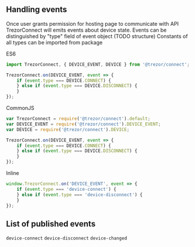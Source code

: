 ## Handling events

Once user grants permission for hosting page to communicate with API TrezorConnect will emits events
about device state.
Events can be distinguished by "type" field of event object (TODO structure)
Constants of all types can be imported from package

ES6

```javascript
import TrezorConnect, { DEVICE_EVENT, DEVICE } from '@trezor/connect';

TrezorConnect.on(DEVICE_EVENT, event => {
    if (event.type === DEVICE.CONNECT) {
    } else if (event.type === DEVICE.DISCONNECT) {
    }
});
```

CommonJS

```javascript
var TrezorConnect = require('@trezor/connect').default;
var DEVICE_EVENT = require('@trezor/connect').DEVICE_EVENT;
var DEVICE = require('@trezor/connect').DEVICE;

TrezorConnect.on(DEVICE_EVENT, event => {
    if (event.type === DEVICE.CONNECT) {
    } else if (event.type === DEVICE.DISCONNECT) {
    }
});
```

Inline

```javascript
window.TrezorConnect.on('DEVICE_EVENT', event => {
    if (event.type === 'device-connect') {
    } else if (event.type === 'device-disconnect') {
    }
});
```

## List of published events

`device-connect`
`device-disconnect`
`device-changed`
